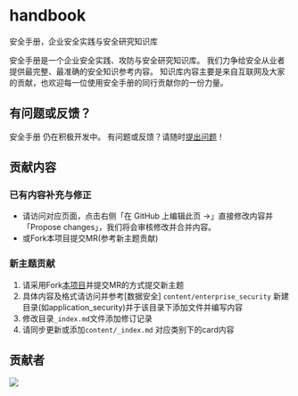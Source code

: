 # handbook
安全手册，企业安全实践与安全研究知识库


安全手册是一个企业安全实践、攻防与安全研究知识库。
我们力争给安全从业者提供最完整、最准确的安全知识参考内容。
知识库内容主要是来自互联网及大家的贡献，也欢迎每一位使用安全手册的同行贡献你的一份力量。


## 有问题或反馈？

  安全手册 仍在积极开发中。
  有问题或反馈？请随时[提出问题](https://github.com/SEC-CAFE/handbook/issues)！

## 贡献内容

### 已有内容补充与修正
- 请访问对应页面，点击右侧「在 GitHub 上编辑此页 →」直接修改内容并「Propose changes」，我们将会审核修改并合并内容。
- 或Fork本项目提交MR(参考新主题贡献)

### 新主题贡献
1. 请采用Fork[本项目](https://github.com/SEC-CAFE/handbook)并提交MR的方式提交新主题
2. 具体内容及格式请访问并参考[数据安全] `content/enterprise_security` 新建目录(如application_security)并于该目录下添加文件并编写内容
3. 修改目录`_index.md`文件添加修订记录
4. 请同步更新或添加`content/_index.md` 对应类别下的card内容 

## 贡献者
<a href="https://github.com/SEC-CAFE/handbook/graphs/contributors">
  <img src="https://contrib.rocks/image?repo=SEC-CAFE/handbook" />
</a>